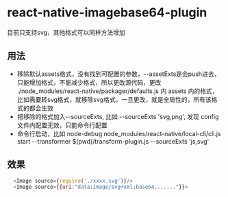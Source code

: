 # react-native-imagebase64-plugin

目前只支持svg，其他格式可以同样方法增加

## 用法
* 移除默认assets格式，没有找到可配置的参数，--assetExts是会push进去，只能增加格式，不能减少格式，所以更改源代码，更改 ./node_modules/react-native/packager/defaults.js 内 assets 内的格式，比如需要转svg格式，就移除svg格式，一旦更改，就是全局性的，所有该格式的都会生效   
* 把移除的格式加入--sourceExts, 比如 --sourceExts 'svg,png', 发现 config文件内配置无效，只能命令行配置    
* 命令行启动，比如 node-debug  node_modules/react-native/local-cli/cli.js start  --transformer $(pwd)/transform-plugin.js  --sourceExts 'js,svg' 

## 效果
```javascript
  <Image source={require('./xxxx.svg')}/>
  <Image source={{uri:"data:image/svg+xml;base64,......"}}>
```

